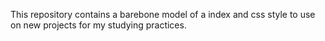 This repository contains a barebone model of a index and css style to use on new projects for my studying practices.
